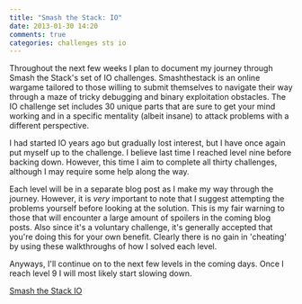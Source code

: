 ```yaml
---
title: "Smash the Stack: IO"
date: 2013-01-30 14:20
comments: true
categories: challenges sts io
---
```


Throughout the next few weeks I plan to document my journey through Smash the Stack's set of IO challenges.
Smashthestack is an online wargame tailored to those willing to submit themselves to navigate their way through
a maze of tricky debugging and binary exploitation obstacles. The IO challenge set includes 30 unique parts
that are sure to get your mind working and in a specific mentality (albeit insane) to attack problems with a different perspective.

I had started IO years ago but gradually lost interest, but I have once again put myself up to the challenge.
I believe last time I reached level nine before backing down. However, this time I aim to complete all thirty challenges,
although I may require some help along the way.

Each level will be in a separate blog post as I make my way through the journey. However, it is _very_ important to note
that I suggest attempting the problems yourself before looking at the solution. This is my fair warning to those that
will encounter a large amount of spoilers in the coming blog posts. Also since it's a voluntary challenge, it's
generally accepted that you're doing this for your own benefit. Clearly there is no gain in 'cheating' by using these
walkthroughs of how I solved each level.

Anyways, I'll continue on to the next few levels in the coming days. Once I reach level 9 I will most likely
start slowing down.

[Smash the Stack IO](http://io.smashthestack.org/)
